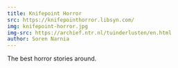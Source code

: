 ```yaml
---
title: Knifepoint Horror
src: https://knifepointhorror.libsyn.com/
img: knifepoint-horror.jpg
img-src: https://archief.ntr.nl/tuinderlusten/en.html
author: Soren Narnia
---
```


The best horror stories around.

